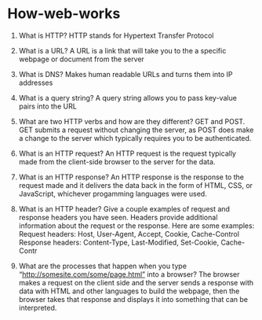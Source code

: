 # How-web-works

1. What is HTTP?
HTTP stands for Hypertext Transfer Protocol

2. What is a URL?
A URL is a link that will take you to the a specific webpage or document from the server

3. What is DNS?
Makes human readable URLs and turns them into IP addresses

4. What is a query string?
A query string allows you to pass key-value pairs into the URL

5. What are two HTTP verbs and how are they different?
GET and POST. GET submits a request without changing the server, as POST does make a change to the server which typically requires you to be authenticated.

6. What is an HTTP request?
An HTTP request is the request typically made from the client-side browser to the server for the data.

7. What is an HTTP response?
An HTTP response is the response to the request made and it delivers the data back in the form of HTML, CSS, or JavaScript, whichever progamming languages were used.

8. What is an HTTP header? Give a couple examples of request and response headers you have seen.
Headers provide additional information about the request or the response. Here are some examples:
Request headers: Host, User-Agent, Accept, Cookie, Cache-Control
Response headers: Content-Type, Last-Modified, Set-Cookie, Cache-Contr

9. What are the processes that happen when you type “http://somesite.com/some/page.html” into a browser?
The browser makes a request on the client side and the server sends a response with data with HTML and other languages to build the webpage, then the browser takes that response and displays it into something that can be interpreted.
